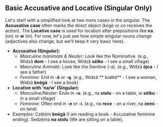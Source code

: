 ## Basic Accusative and Locative (Singular Only)

Let's start with a simplified look at two more cases in the singular. The **Accusative case** often marks the direct object (kògò or co receives the action). The **Locative case** is used for location after prepositions like **na** (on) or **w** (in). For now, let's just see how simple singular nouns change (adjectives also change, but we'll keep it very basic here).

* **Accusative (Singular):**
    * *Masculine Inanimate & Neuter:* Look like the Nominative. (e.g., Widzã **dom** - I see a house, Widzã **sélko** - I see a small village)
    * *Masculine Animate:* Look like the Genitive (-a). (e.g., Widzã **òjca** - I see a father)
    * *Feminine:* End in **-ã** or **-ą**. (e.g., Widzã ** białkã** - I see a woman, Widzã **knégã** - I see a book)
* **Locative with 'na/w' (Singular):**
    * *Masculine/Neuter:* Ends in **-u**. (e.g., na **stolu** - on a table, w **sélku** - in a small village)
    * *Feminine:* Often end in **-e** or **-i**. (e.g., na **rece** - on a river, na **zemi** - on land)
* *Examples:* Czëtóm **knégã** (I am reading a book - Accusative feminine ending). Sedzëma **na stolu** (We are sitting on a table).